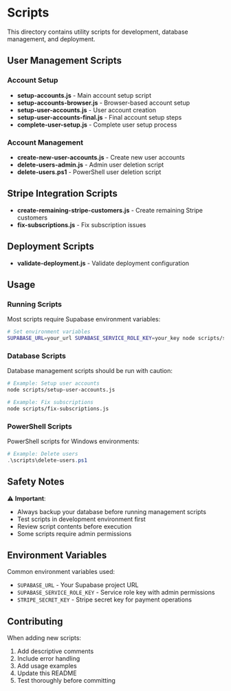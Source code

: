 # Scripts

This directory contains utility scripts for development, database management, and deployment.

## User Management Scripts

### Account Setup
- **setup-accounts.js** - Main account setup script
- **setup-accounts-browser.js** - Browser-based account setup
- **setup-user-accounts.js** - User account creation
- **setup-user-accounts-final.js** - Final account setup steps
- **complete-user-setup.js** - Complete user setup process

### Account Management
- **create-new-user-accounts.js** - Create new user accounts
- **delete-users-admin.js** - Admin user deletion script
- **delete-users.ps1** - PowerShell user deletion script

## Stripe Integration Scripts
- **create-remaining-stripe-customers.js** - Create remaining Stripe customers
- **fix-subscriptions.js** - Fix subscription issues

## Deployment Scripts
- **validate-deployment.js** - Validate deployment configuration

## Usage

### Running Scripts

Most scripts require Supabase environment variables:

```bash
# Set environment variables
SUPABASE_URL=your_url SUPABASE_SERVICE_ROLE_KEY=your_key node scripts/script-name.js
```

### Database Scripts

Database management scripts should be run with caution:

```bash
# Example: Setup user accounts
node scripts/setup-user-accounts.js

# Example: Fix subscriptions  
node scripts/fix-subscriptions.js
```

### PowerShell Scripts

PowerShell scripts for Windows environments:

```powershell
# Example: Delete users
.\scripts\delete-users.ps1
```

## Safety Notes

⚠️ **Important**: 
- Always backup your database before running management scripts
- Test scripts in development environment first
- Review script contents before execution
- Some scripts require admin permissions

## Environment Variables

Common environment variables used:
- `SUPABASE_URL` - Your Supabase project URL
- `SUPABASE_SERVICE_ROLE_KEY` - Service role key with admin permissions
- `STRIPE_SECRET_KEY` - Stripe secret key for payment operations

## Contributing

When adding new scripts:
1. Add descriptive comments
2. Include error handling
3. Add usage examples
4. Update this README
5. Test thoroughly before committing